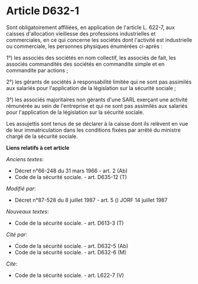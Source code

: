 # Article D632-1

Sont obligatoirement affiliées, en application de l'article L. 622-7, aux caisses d'allocation vieillesse des professions
industrielles et commerciales, en ce qui concerne les sociétés dont l'activité est industrielle ou commerciale, les personnes
physiques énumérées ci-après : 

1°) les associés des sociétés en nom collectif, les associés de fait, les associés commandités des sociétés en commandite
simple et en commandite par actions ; 

2°) les gérants de sociétés à responsabilité limitée qui ne sont pas assimilés aux salariés pour l'application de la
législation sur la sécurité sociale ;

3°) les associés majoritaires non gérants d'une SARL exerçant une activité rémunérée au sein de l'entreprise et qui ne sont
pas assimilés aux salariés pour l'application de la législation sur la sécurité sociale.

Les assujettis sont tenus de se déclarer à la caisse dont ils relèvent en vue de leur immatriculation dans les conditions
fixées par arrêté du ministre chargé de la sécurité sociale.

**Liens relatifs à cet article**

_Anciens textes_:

  - Décret n°66-248 du 31 mars 1966 - art. 2 (Ab)
  - Code de la sécurité sociale. - art. D635-12 (T)

_Modifié par_:

  - Décret n°87-528 du 8 juillet 1987 - art. 5 () JORF 14 juillet 1987

_Nouveaux textes_:

  - Code de la sécurité sociale. - art. D613-3 (T)

_Cité par_:

  - Code de la sécurité sociale. - art. D632-5 (Ab)
  - Code de la sécurité sociale. - art. D632-6 (M)

_Cite_:

  - Code de la sécurité sociale. - art. L622-7 (V)

